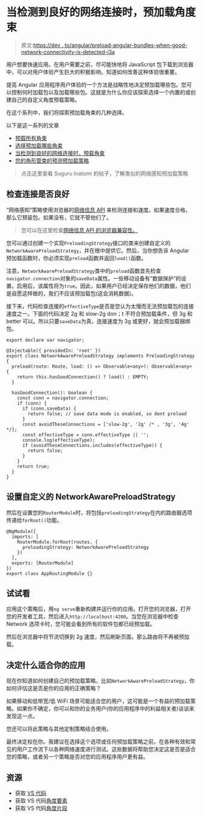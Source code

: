 # 当检测到良好的网络连接时，预加载角度束

> 原文:[https://dev . to/angular/preload-angular-bundles-when-good-network-connectivity-is-detected-j3a](https://dev.to/angular/preload-angular-bundles-when-good-network-connectivity-is-detected-j3a)

用户想要快速应用。在用户需要之前，尽可能快地将 JavaScript 包下载到浏览器中，可以对用户体验产生巨大的积极影响。知道如何改善这种体验很重要。

提高 Angular 应用程序用户体验的一个方法是战略性地决定预加载哪些包。您可以控制何时加载包以及加载哪些包。这就是为什么你应该探索选择一个内置的或创建自己的自定义角度预载策略。

在这个系列中，我们将探索预加载角束的几种选择。

以下是这一系列的文章

*   [预载所有角束](https://dev.to/john_papa/preload-all-angular-bundles-1b6l)
*   [选择预加载哪些角束](https://dev.to/john_papa/you-pick-which-angular-bundles-to-preload-5l9)
*   [当检测到良好的网络连接时，预载角束](https://dev.to/azure/preload-angular-bundles-when-good-network-connectivity-is-detected-j3a)
*   [您的角形管束的预测预加载策略](https://dev.to/john_papa/predictive-preloading-strategy-for-your-angular-bundles-4bgl)

> 点击这里查看 Suguru Inatomi 的帖子，了解类似的网络感知预加载策略

## [](#checking-for-a-good-connection)检查连接是否良好

“网络感知”策略使用浏览器的[网络信息 API](https://developer.mozilla.org/en-US/docs/Web/API/Navigator/connection) 来检测连接和速度。如果速度合格，那么它预装包。如果没有，它就不管他们了。

> 您可以在这里检查[网络信息 API 的浏览器兼容性。](https://developer.mozilla.org/en-US/docs/Web/API/Navigator/connection#Browser_compatibility)

您可以通过创建一个实现`PreloadingStrategy`接口的类来创建自定义的`NetworkAwarePreloadStrategy`，并在根中提供它。然后，当你想告诉 Angular 预加载函数时，你必须实现`preload`函数并返回`load()`函数。

注意，`NetworkAwarePreloadStrategy`类中的`preload`函数首先检查`navigator.connection`对象的`saveData`属性。一些移动设备有“数据保护”的设置。启用后，该属性将为`true`。因此，如果用户已经决定保存他们的数据，他们是自愿这样做的，我们不应该预加载包(这会消耗数据)。

接下来，代码检查连接的`effectiveType`是否是您认为太慢而无法预加载包的连接速度之一。下面的代码决定 2g 和 slow-2g don；t 不符合预加载条件，但 3g 和 better 可以。所以只要`saveData`为真，连接速度为 3g 或更好，就会预加载捆绑包。

```
export declare var navigator;

@Injectable({ providedIn: 'root' })
export class NetworkAwarePreloadStrategy implements PreloadingStrategy {
  preload(route: Route, load: () => Observable<any>): Observable<any> {
    return this.hasGoodConnection() ? load() : EMPTY;
  }

  hasGoodConnection(): boolean {
    const conn = navigator.connection;
    if (conn) {
      if (conn.saveData) {
        return false; // save data mode is enabled, so dont preload
      }
      const avoidTheseConnections = ['slow-2g', '2g' /* , '3g', '4g' */];
      const effectiveType = conn.effectiveType || '';
      console.log(effectiveType);
      if (avoidTheseConnections.includes(effectiveType)) {
        return false;
      }
    }
    return true;
  }
} 
```

## [](#setting-the-custom-networkawarepreloadstrategy)设置自定义的 NetworkAwarePreloadStrategy

然后在设置您的`RouterModule`时，将包括`preloadingStrategy`在内的路由器选项传递给`forRoot()`功能。

```
@NgModule({
  imports: [
    RouterModule.forRoot(routes, {
      preloadingStrategy: NetworkAwarePreloadStrategy
    })
  ],
  exports: [RouterModule]
})
export class AppRoutingModule {} 
```

## [](#try-it)试试看

应用这个策略后，用`ng serve`重新构建并运行你的应用。打开您的浏览器，打开您的开发者工具，然后进入`http://localhost:4200`。当您在浏览器中检查 Network 选项卡时，您可能会看到所有的软件包都已经预加载。

然后在浏览器中将节流切换到 2g 速度，然后刷新页面。那么路由将不再被预加载。

## [](#deciding-what-is-right-for-your-app)决定什么适合你的应用

现在你知道如何创建自己的预加载策略，比如`NetworkAwarePreloadStrategy`，你如何评估这是否是你的应用的正确策略？

如果移动和低带宽/低 WiFi 场景可能适合您的用户，这可能是一个有益的预加载策略。如果你不确定，你可以和你的业务用户(你的应用程序中的利益相关者)谈谈来发现这一点。

您还可以将此策略与其他定制策略结合使用。

最终决定权在你。我建议在选择这个选项或任何预加载策略之前，在各种有效和常见的用户工作流下以各种网络速度进行测试。这些数据将帮助您决定这是否是适合您的策略，或者另一个策略是否对您的应用程序用户更有益。

## [](#resources)资源

*   获取 [VS 代码](https://code.visualstudio.com/?wt.mc_id=devto-blog-jopapa)
*   获取 VS 代码[角度要素](https://marketplace.visualstudio.com/items?itemName=johnpapa.angular-essentials&wt.mc_id=devto-blog-jopapa)
*   获取 VS 代码[角度片段](https://marketplace.visualstudio.com/items?itemName=johnpapa.angular2&wt.mc_id=devto-blog-jopapa)
